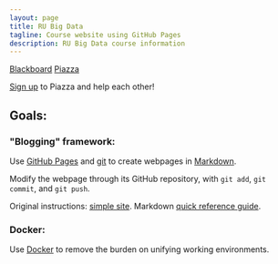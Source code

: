 ```yaml
---
layout: page
title: RU Big Data
tagline: Course website using GitHub Pages
description: RU Big Data course information
---
```


[Blackboard](https://blackboard.ru.nl/webapps/blackboard/execute/modulepage/view?course_id=_107255_1)
[Piazza](https://piazza.com/ru.nl/spring2016/nwiibc036/home)

[Sign up](piazza.com/ru.nl/spring2016/nwiibc036) to Piazza and help each other!

## Goals:

### "Blogging" framework:
Use [GitHub Pages](http://pages.github.com) and [git](http://git-scm.com) 
to create webpages in [Markdown](https://daringfireball.net/projects/markdown/).

Modify the webpage through its GitHub repository, with `git add`, `git commit`, and `git push`.

Original instructions: [simple site](http://kbroman.org/simple_site/).
Markdown [quick reference guide](http://kramdown.gettalong.org/quickref.html).

### Docker:
Use [Docker](https://docs.docker.com/linux/) to remove the burden on unifying working environments.

